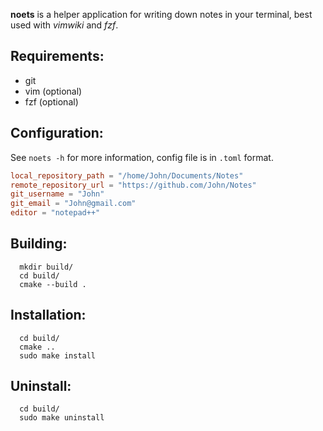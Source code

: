 **noets** is a helper application for writing down notes in your terminal, best used with _vimwiki_ and _fzf_.

## Requirements:
 - git
 - vim (optional)
 - fzf (optional)

## Configuration:
See `noets -h` for more information, config file is in `.toml` format.
```toml
local_repository_path = "/home/John/Documents/Notes"
remote_repository_url = "https://github.com/John/Notes"
git_username = "John"
git_email = "John@gmail.com"
editor = "notepad++"
```

## Building:
```
  mkdir build/
  cd build/
  cmake --build .
```

## Installation:
```
  cd build/
  cmake ..
  sudo make install
```

## Uninstall:
```
  cd build/
  sudo make uninstall
```
